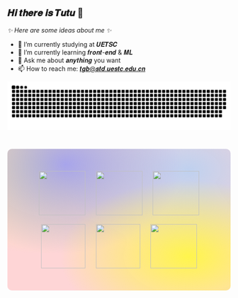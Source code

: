 ## 𝑯𝒊 𝒕𝒉𝒆𝒓𝒆 𝒊𝒔 𝑻𝒖𝒕𝒖 👋

*✨ Here are some ideas about me ✨*

- 🔭 I’m currently studying at 𝑼𝑬𝑻𝑺𝑪 
- 🌱 I’m currently learning 𝒇𝒓𝒐𝒏𝒕-𝒆𝒏𝒅 & 𝑴𝑳
- 💬 Ask me about 𝒂𝒏𝒚𝒕𝒉𝒊𝒏𝒈 you want
- 📫 How to reach me: 𝒕𝒈𝒃@𝒔𝒕𝒅.𝒖𝒆𝒔𝒕𝒄.𝒆𝒅𝒖.𝒄𝒏

<picture>
  <source media="(prefers-color-scheme: dark)" srcset="https://raw.githubusercontent.com/TuGitee/TuGitee/output/github-contribution-grid-snake-dark.svg">
  <source media="(prefers-color-scheme: light)" srcset="https://raw.githubusercontent.com/TuGitee/TuGitee/output/github-contribution-grid-snake.svg">
  <img alt="github contribution grid snake animation" src="https://raw.githubusercontent.com/TuGitee/TuGitee/output/github-contribution-grid-snake.svg">
</picture>
<div align="center" style="background-color:#ff999b66; background-image:
radial-gradient(at 81% 76%, hsla(58,100%,62%,0.9) 0px, transparent 50%),
radial-gradient(at 26% 11%, hsla(241,100%,79%,0.8) 0px, transparent 50%),
radial-gradient(at 81% 15%, hsla(208,100%,79%,0.6) 0px, transparent 50%),
radial-gradient(at 17% 12%, hsla(71,100%,64%,0.5) 0px, transparent 50%); padding: 40px; border-radius: 10px; margin-top:40px;">
  <img height="100" width="105" style="margin: 10px;" src="https://cdn.jsdelivr.net/gh/TuGitee/TuGitee/assets/html.webp">
  <img height="100" width="105" style="margin: 10px;" src="https://cdn.jsdelivr.net/gh/TuGitee/TuGitee/assets/css.webp">
  <img height="100" width="105" style="margin: 10px;" src="https://cdn.jsdelivr.net/gh/TuGitee/TuGitee/assets/vue.webp">
  <img height="100" width="100" style="margin: 10px;" src="https://cdn.jsdelivr.net/gh/TuGitee/TuGitee/assets/vscode.webp">
  <img height="100" width="100" style="margin: 10px;" src="https://cdn.jsdelivr.net/gh/TuGitee/TuGitee/assets/python.webp">
  <img height="100" width="105" style="margin: 10px;" src="https://cdn.jsdelivr.net/gh/TuGitee/TuGitee/assets/github.webp">
</div>

